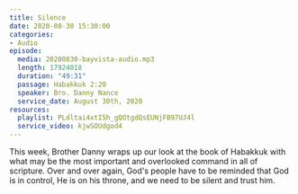 ```yaml
---
title: Silence
date: 2020-08-30 15:30:00
categories:
- Audio
episode:
  media: 20200830-bayvista-audio.mp3
  length: 17924018
  duration: "49:31"
  passage: Habakkuk 2:20
  speaker: Bro. Danny Nance
  service_date: August 30th, 2020
resources:
  playlist: PLdltai4xtI5h_gQOtgdQsEUNjFB97UJ4l
  service_video: kjwSOUdgod4
---
```

This week, Brother Danny wraps up our look at the book of Habakkuk with what may be the most important and overlooked command in all of scripture.  Over and over again, God's people have to be reminded that God is in control, He is on his throne, and we need to be silent and trust him.  